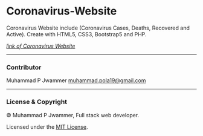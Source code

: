 # Coronavirus-Website #
Coronavirus Website include (Coronavirus Cases, Deaths, Recovered and Active). Create with HTML5, CSS3, Bootstrap5 and PHP.

*[link of Coronavirus Website](http://corona-19.ga/)*

--- 

### Contributor ###

Muhammad P Jwammer <muhammad.pola19@gmail.com>

---

### License & Copyright ###

© Muhammad P Jwammer, Full stack web developer.

Licensed under the [MIT License](LICENSE).

